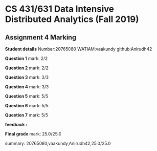 # CS 431/631 Data Intensive Distributed Analytics (Fall 2019)
## Assignment 4 Marking

**Student details**
Number:20765080
WATIAM:vaakundy
github:Anirudh42

**Question 1**
mark: 2/2

**Question 2**
mark: 2/2

**Question 3**
mark: 3/3

**Question 4**
mark: 3/3

**Question 5**
mark: 5/5

**Question 6**
mark: 5/5

**Question 7**
mark: 5/5

**feedback :** 

**Final grade**
mark: 25.0/25.0

summary: 20765080,vaakundy,Anirudh42,25.0/25.0
